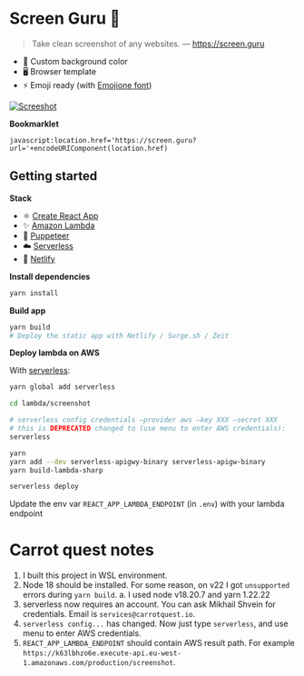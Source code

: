 # Screen Guru 🔮

> Take clean screenshot of any websites. — https://screen.guru

- 🎨 Custom background color
- 🖥 Browser template
- ⚡️ Emoji ready (with [Emojione font](https://github.com/emojione/emojione-assets))

[![Screeshot](https://user-images.githubusercontent.com/1102595/50456960-4de2ec00-0958-11e9-8f50-598b1eceb026.png)](https://screen.guru)

**Bookmarklet**

```
javascript:location.href='https://screen.guru?url='+encodeURIComponent(location.href)
```

## Getting started

**Stack**

- ⚛️ [Create React App](https://facebook.github.io/create-react-app/)
- ✨ [Amazon Lambda](https://aws.amazon.com/fr/lambda/)
- 📸 [Puppeteer](https://github.com/GoogleChrome/puppeteer)
- ☁️ [Serverless](https://serverless.com/)
- 🏡 [Netlify](https://netlify.com)

**Install dependencies**

```sh
yarn install
```

**Build app**

```sh
yarn build
# Deploy the static app with Netlify / Surge.sh / Zeit
```

**Deploy lambda on AWS**

With [serverless](https://serverless.com/):

```sh
yarn global add serverless

cd lambda/screenshot

# serverless config credentials –provider aws –key XXX –secret XXX
# this is DEPRECATED changed to (use menu to enter AWS credentials):
serverless

yarn
yarn add --dev serverless-apigwy-binary serverless-apigw-binary
yarn build-lambda-sharp

serverless deploy
```

Update the env var `REACT_APP_LAMBDA_ENDPOINT` (in `.env`) with your lambda endpoint


Carrot quest notes
==================
1. I built this project in WSL environment.
2. Node 18 should be installed. For some reason, on v22 I got `unsupported` errors during `yarn build`. 
   a. I used node v18.20.7 and yarn 1.22.22
3. serverless now requires an account. You can ask Mikhail Shvein for credentials. Email is `services@carrotquest.io`.
4. `serverless config...` has changed. Now just type `serverless`, and use menu to enter AWS credentials.
5. `REACT_APP_LAMBDA_ENDPOINT` should contain AWS result path. For example `https://k63lbhzo6e.execute-api.eu-west-1.amazonaws.com/production/screenshot`.
